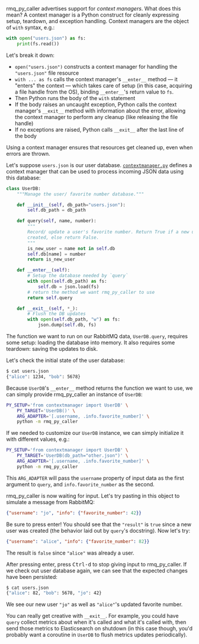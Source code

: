 rmq_py_caller advertises support for _context managers_. What does this mean? A
context manager is a Python construct for cleanly expressing setup, teardown,
and exception handling. Context managers are the object of `with` syntax, e.g.:

```py
with open("users.json") as fs:
    print(fs.read())
```

Let's break it down:

- `open("users.json")` constructs a context manager for handling the
  `"users.json"` file resource
- `with ... as fs` calls the context manager's `__enter__` method &mdash; it
  "enters" the context &mdash; which takes care of setup (in this case,
  acquiring a file handle from the OS), binding `__enter__`'s return value to
  `fs`.
- Then Python runs the body of the `with` statement
- If the body raises an uncaught exception, Python calls the context manager's
  `__exit__` method with information about the error, allowing the context
  manager to perform any cleanup (like releasing the file handle)
- If no exceptions are raised, Python calls `__exit__` after the last line of
  the body
  
Using a context manager ensures that resources get cleaned up, even when errors
are thrown.

Let's suppose `users.json` is our user database.
[`contextmanager.py`](./contextmanager.py) defines a context manager that can
be used to process incoming JSON data using this database:

```py
class UserDB:
    """Manage the user/ favorite number database."""

    def __init__(self, db_path="users.json"):
        self.db_path = db_path

    def query(self, name, number):
        """
        Record/ update a user's favorite number. Return True if a new user was
        created, else return False.
        """
        is_new_user = name not in self.db
        self.db[name] = number
        return is_new_user

    def __enter__(self):
        # Setup the database needed by `query`
        with open(self.db_path) as fs:
            self.db = json.load(fs)
        # return the method we want rmq_py_caller to use
        return self.query

    def __exit__(self, *_):
        # Flush the DB updates
        with open(self.db_path, "w") as fs:
            json.dump(self.db, fs)
```

The function we want to run on our RabbitMQ data, `UserDB.query`, requires some
setup: loading the database into memory. It also requires some teardown: saving
the updates to disk.

Let's check the initial state of the user database:

```sh
$ cat users.json
{"alice": 1234, "bob": 5678}
```

Because `UserDB`'s `__enter__` method returns the function we want to use, we
can simply provide rmq_py_caller an instance of `UserDB`:

```sh
PY_SETUP='from contextmanager import UserDB' \
    PY_TARGET='UserDB()' \
    ARG_ADAPTER='[.username, .info.favorite_number]' \
    python -m rmq_py_caller
```

If we needed to customize our `UserDB` instance, we can simply initialize it
with different values, e.g.:

```sh
PY_SETUP='from contextmanager import UserDB' \
    PY_TARGET='UserDB(db_path="other.json")' \
    ARG_ADAPTER='[.username, .info.favorite_number]' \
    python -m rmq_py_caller
```

This `ARG_ADAPTER` will pass the `username` property of input data as the first
argument to `query`, and `info.favorite_number` as the second.

rmq_py_caller is now waiting for input. Let's try pasting in this object to
simulate a message from RabbitMQ:

```json
{"username": "jo", "info": {"favorite_number": 42}}
```

Be sure to press enter! You should see that the `"result"` is `true` since a
new user was created (the behavior laid out by `query`'s docstring). Now let's
try:

```json
{"username": "alice", "info": {"favorite_number": 82}}
```

The result is `false` since `"alice"` was already a user.

After pressing enter, press <kbd>Ctrl-d</kbd> to stop giving input to
rmq_py_caller. If we check out user database again, we can see that the
expected changes have been persisted:

```sh
$ cat users.json
{"alice": 82, "bob": 5678, "jo": 42}
```

We see our new user `"jo"` as well as `"alice"`'s updated favorite number.

You can really get creative with `__exit__`. For example, you could have
`query` collect metrics about when it's called and what it's called with, then
send those metrics to Elasticsearch on shutdown (in this case though, you'd
probably want a coroutine in `UserDB` to flush metrics updates periodically).
